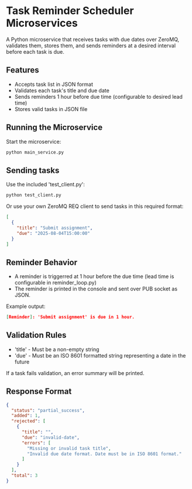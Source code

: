 # Task Reminder Scheduler Microservices

A Python microservice that receives tasks with due dates over ZeroMQ,
validates them, stores them, and sends reminders at a desired interval before each task is due.

## Features
- Accepts task list in JSON format
- Validates each task's title and due date
- Sends reminders 1 hour before due time (configurable to desired lead time)
- Stores valid tasks in JSON file

## Running the Microservice
Start the microservice:
```bash
python main_service.py
```

## Sending tasks
Use the included 'test_client.py':
```bash
python test_client.py
```

Or use your own ZeroMQ REQ client to send tasks in this required format:
```json
[
  {
    "title": "Submit assignment",
    "due": "2025-08-04T15:00:00"
  }
]
```

## Reminder Behavior
- A reminder is triggerred at 1 hour before the due time (lead time is configurable in reminder_loop.py)
- The reminder is printed in the console and sent over PUB socket as JSON.

Example output:
```json
[Reminder]: 'Submit assignment' is due in 1 hour.
```

## Validation Rules
- 'title' - Must be a non-empty string
- 'due' - Must be an ISO 8601 formatted string representing a date in the future

If a task fails validation, an error summary will be printed.

## Response Format
```json
{
  "status": "partial_success",
  "added": 1,
  "rejected": [
    {
      "title": "",
      "due": "invalid-date",
      "errors": [
        "Missing or invalid task title",
        "Invalid due date format. Date must be in ISO 8601 format."
      ]
    }
  ],
  "total": 3
}
```